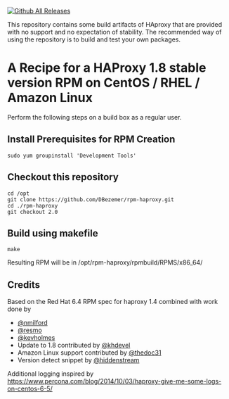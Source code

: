 [![Github All Releases](https://img.shields.io/github/downloads/DBezemer/rpm-haproxy/total.svg)](https://github.com/DBezemer/rpm-haproxy/releases)

This repository contains some build artifacts of HAproxy that are provided with no support and no expectation of stability.
The recommended way of using the repository is to build and test your own packages.

# A Recipe for a HAProxy 1.8 stable version RPM on CentOS / RHEL / Amazon Linux

Perform the following steps on a build box as a regular user.

## Install Prerequisites for RPM Creation

    sudo yum groupinstall 'Development Tools'

## Checkout this repository

    cd /opt
    git clone https://github.com/DBezemer/rpm-haproxy.git 
    cd ./rpm-haproxy
    git checkout 2.0

## Build using makefile
    make
    
Resulting RPM will be in /opt/rpm-haproxy/rpmbuild/RPMS/x86_64/

## Credits

Based on the Red Hat 6.4 RPM spec for haproxy 1.4 combined with work done by 
- [@nmilford](https://www.github.com/nmilford)
- [@resmo](https://www.github.com/resmo) 
- [@kevholmes](https://www.github.com/kevholmes)
- Update to 1.8 contributed by [@khdevel](https://github.com/khdevel)
- Amazon Linux support contributed by [@thedoc31](https://github.com/thedoc31)
- Version detect snippet by [@hiddenstream](https://github.com/hiddenstream)

Additional logging inspired by https://www.percona.com/blog/2014/10/03/haproxy-give-me-some-logs-on-centos-6-5/
